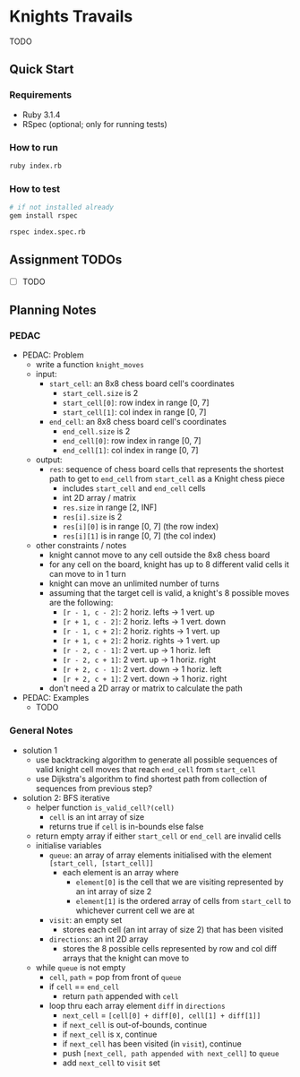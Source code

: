 # Knights Travails

TODO

## Quick Start

### Requirements

- Ruby 3.1.4
- RSpec (optional; only for running tests)

### How to run

```bash
ruby index.rb
```

### How to test

```bash
# if not installed already
gem install rspec

rspec index.spec.rb
```

## Assignment TODOs

- [ ] TODO

## Planning Notes

### PEDAC

- PEDAC: Problem
    - write a function `knight_moves`
    - input:
        - `start_cell`: an 8x8 chess board cell's coordinates
            - `start_cell.size` is 2
            - `start_cell[0]`: row index in range \[0, 7]
            - `start_cell[1]`: col index in range \[0, 7]
        - `end_cell`: an 8x8 chess board cell's coordinates
            - `end_cell.size` is 2
            - `end_cell[0]`: row index in range \[0, 7]
            - `end_cell[1]`: col index in range \[0, 7]
    - output:
        - `res`: sequence of chess board cells that represents the shortest path to get to `end_cell` from `start_cell` as a Knight chess piece
            - includes `start_cell` and `end_cell` cells
            - int 2D array / matrix
            - `res.size` in range \[2, INF]
            - `res[i].size` is 2
            - `res[i][0]` is in range \[0, 7] (the row index)
            - `res[i][1]` is in range \[0, 7] (the col index)
    - other constraints / notes
        - knight cannot move to any cell outside the 8x8 chess board
        - for any cell on the board, knight has up to 8 different valid cells it can move to in 1 turn
        - knight can move an unlimited number of turns
        - assuming that the target cell is valid, a knight's 8 possible moves are the following:
            - `[r - 1, c - 2]`: 2 horiz. lefts -> 1 vert. up
            - `[r + 1, c - 2]`: 2 horiz. lefts -> 1 vert. down
            - `[r - 1, c + 2]`: 2 horiz. rights -> 1 vert. up
            - `[r + 1, c + 2]`: 2 horiz. rights -> 1 vert. up
            - `[r - 2, c - 1]`: 2 vert. up -> 1 horiz. left
            - `[r - 2, c + 1]`: 2 vert. up -> 1 horiz. right
            - `[r + 2, c - 1]`: 2 vert. down -> 1 horiz. left
            - `[r + 2, c + 1]`: 2 vert. down -> 1 horiz. right
        - don't need a 2D array or matrix to calculate the path
- PEDAC: Examples
    - TODO

### General Notes

- solution 1
    - use backtracking algorithm to generate all possible sequences of valid knight cell moves that reach `end_cell` from `start_cell`
    - use Dijkstra's algorithm to find shortest path from collection of sequences from previous step?
- solution 2: BFS iterative
    - helper function `is_valid_cell?(cell)`
        - `cell` is an int array of size
        - returns true if `cell` is in-bounds else false
    - return empty array if either `start_cell` or `end_cell` are invalid cells
    - initialise variables
        - `queue`: an array of array elements initialised with the element `[start_cell, [start_cell]]`
            - each element is an array where
                - `element[0]` is the cell that we are visiting represented by an int array of size 2
                - `element[1]` is the ordered array of cells from `start_cell` to whichever current cell we are at
        - `visit`: an empty set
            - stores each cell (an int array of size 2) that has been visited
        - `directions`: an int 2D array
            - stores the 8 possible cells represented by row and col diff arrays that the knight can move to
    - while `queue` is not empty
        - `cell`, `path` = pop from front of `queue`
        - if `cell` == `end_cell`
            - return `path` appended with `cell`
        - loop thru each array element `diff` in `directions`
            - `next_cell` = `[cell[0] + diff[0], cell[1] + diff[1]]`
            - if `next_cell` is out-of-bounds, continue
            - if `next_cell` is x, continue
            - if `next_cell` has been visited (in `visit`), continue
            - push `[next_cell, path appended with next_cell]` to `queue`
            - add `next_cell` to `visit` set

